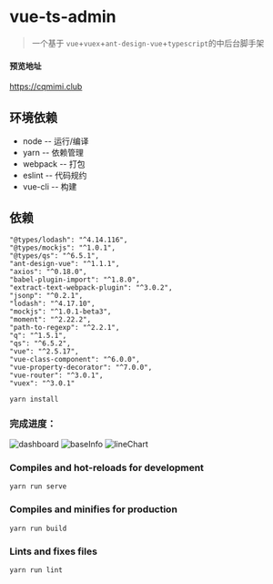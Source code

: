 # vue-ts-admin
> 一个基于 `vue`+`vuex`+`ant-design-vue`+`typescript`的中后台脚手架
#### 预览地址
https://cqmimi.club
## 环境依赖

* node -- 运行/编译
* yarn -- 依赖管理
* webpack -- 打包
* eslint -- 代码规约
* vue-cli -- 构建

## 依赖
    "@types/lodash": "^4.14.116",
    "@types/mockjs": "^1.0.1",
    "@types/qs": "^6.5.1",
    "ant-design-vue": "^1.1.1",
    "axios": "^0.18.0",
    "babel-plugin-import": "^1.8.0",
    "extract-text-webpack-plugin": "^3.0.2",
    "jsonp": "^0.2.1",
    "lodash": "^4.17.10",
    "mockjs": "^1.0.1-beta3",
    "moment": "^2.22.2",
    "path-to-regexp": "^2.2.1",
    "q": "^1.5.1",
    "qs": "^6.5.2",
    "vue": "^2.5.17",
    "vue-class-component": "^6.0.0",
    "vue-property-decorator": "^7.0.0",
    "vue-router": "^3.0.1",
    "vuex": "^3.0.1"

```
yarn install
```

### 完成进度：

![dashboard](/images/dashboard.png)
![baseInfo](/images/baseInfo.png)
![lineChart](/images/line-chart.png)


### Compiles and hot-reloads for development
```
yarn run serve  
```

### Compiles and minifies for production
```
yarn run build
```

### Lints and fixes files
```
yarn run lint
```
